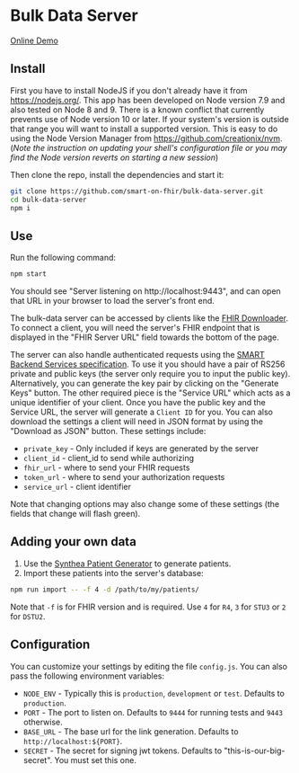 # Bulk Data Server

<a href="https://bulk-data.smarthealthit.org" target="_blank">Online Demo</a>


## Install
First you have to install NodeJS if you don't already have it from https://nodejs.org/. This app has been developed on Node version 7.9 and also tested on Node 8 and 9. There is a known conflict that currently prevents use of Node version 10 or later. If your system's version is outside that range you will want to install a supported version. This is easy to do using the Node Version Manager from https://github.com/creationix/nvm. (_Note the instruction on updating your shell's configuration file or you may find the Node version reverts on starting a new session_)

Then clone the repo, install the dependencies and start it:

```sh
git clone https://github.com/smart-on-fhir/bulk-data-server.git
cd bulk-data-server
npm i
```

## Use

Run the following command:
```sh
npm start
```
You should see "Server listening on http://localhost:9443", and can open that URL in your browser to load the server's front end.

The bulk-data server can be accessed by clients like the [FHIR Downloader](https://github.com/smart-on-fhir/sample-apps-stu3/tree/master/fhir-downloader). To connect a client, you will need the server's FHIR endpoint that is displayed in the "FHIR Server URL" field towards the bottom of the page.

The server can also handle authenticated requests using the [SMART Backend Services specification](http://docs.smarthealthit.org/authorization/backend-services/). To use it you should have a pair of RS256 private and public keys (the server only require you to input the public key). Alternatively, you can generate the key pair by clicking on the "Generate Keys" button. The other required piece is the "Service URL" which acts as a unique identifier of your client. Once you have the public key and the Service URL, the server will generate a `Client ID` for you. You can also download the settings a client will need in JSON format by using the "Download as JSON" button. These settings include:
- `private_key` - Only included if keys are generated by the server
- `client_id` - client_id to send while authorizing
- `fhir_url` - where to send your FHIR requests
- `token_url` - where to send your authorization requests
- `service_url` - client identifier

Note that changing options may also change some of these settings (the fields that change will flash green).

## Adding your own data

1. Use the <a href="https://synthetichealth.github.io/synthea/" target="_blank">Synthea Patient Generator</a> to generate patients.
2.  Import these patients into the server's database:
   ```sh
   npm run import -- -f 4 -d /path/to/my/patients/
   ```
Note that `-f` is for FHIR version and is required. Use `4` for `R4`, `3` for `STU3` or `2` for `DSTU2`.

## Configuration

You can customize your settings by editing the file `config.js`. You can also pass the following environment variables:

- `NODE_ENV` - Typically this is `production`, `development` or `test`. Defaults to `production`.
- `PORT` - The port to listen on. Defaults to `9444` for running tests and `9443` otherwise.
- `BASE_URL` - The base url for the link generation. Defaults to `http://localhost:${PORT}`.
- `SECRET` - The secret for signing jwt tokens. Defaults to "this-is-our-big-secret". You must set this one.

